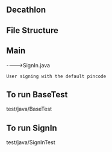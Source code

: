 ## Decathlon 

## File Structure

## Main

---->SignIn.java

    User signing with the default pincode
    
## To run BaseTest
   
   test/java/BaseTest
   
## To run SignIn
    
   test/java/SignInTest

